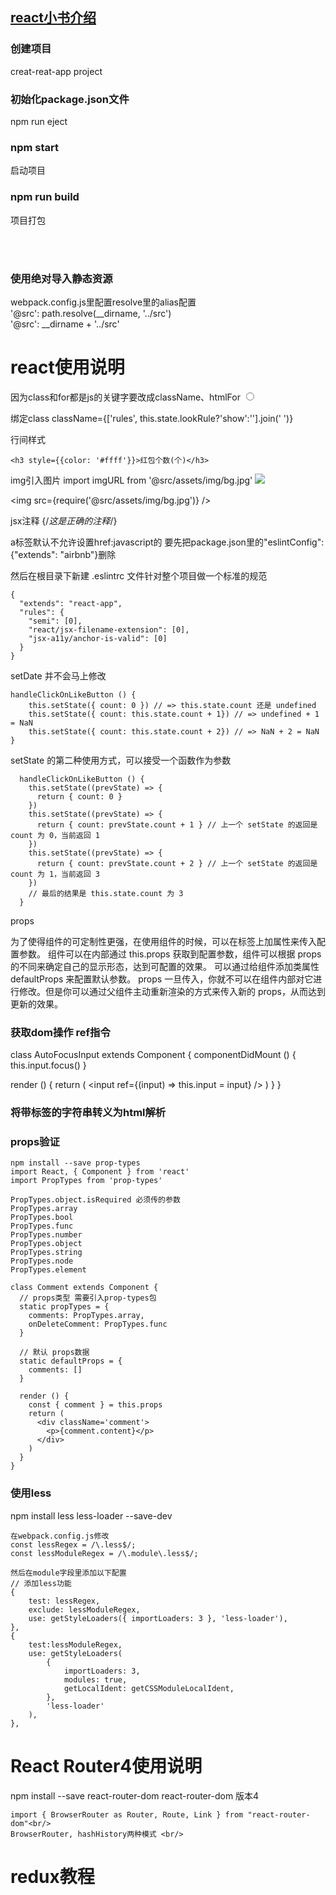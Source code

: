 ## [react小书介绍](http://huziketang.mangojuice.top/books/react/lesson25)

### 创建项目

creat-reat-app project

### 初始化package.json文件

npm run eject

### npm start

启动项目

### npm run build

项目打包

<br/>
<br/>


### 使用绝对导入静态资源

webpack.config.js里配置resolve里的alias配置<br/>
'@src': path.resolve(__dirname, '../src')<br/>
'@src': __dirname + '../src'<br/>


# react使用说明

因为class和for都是js的关键字要改成className、htmlFor
<label htmlFor='sex'>
  <input type="radio" value="boy" name="sex">
</label>

绑定class
className={['rules', this.state.lookRule?'show':''].join(' ')}

行间样式
```code
<h3 style={{color: '#ffff'}}>红包个数(个)</h3>
```

img引入图片
import imgURL from '@src/assets/img/bg.jpg'
<img src={imgURL}/>

<img src={require('@src/assets/img/bg.jpg')} />

jsx注释
{/*这是正确的注释*/}

a标签默认不允许设置href:javascript的
要先把package.json里的"eslintConfig": {"extends": "airbnb"}删除

然后在根目录下新建 .eslintrc 文件针对整个项目做一个标准的规范
```code
{
  "extends": "react-app",
  "rules": {
    "semi": [0],
    "react/jsx-filename-extension": [0],
    "jsx-a11y/anchor-is-valid": [0]
  }
}
```

setDate  并不会马上修改
```code
handleClickOnLikeButton () {
    this.setState({ count: 0 }) // => this.state.count 还是 undefined
    this.setState({ count: this.state.count + 1}) // => undefined + 1 = NaN
    this.setState({ count: this.state.count + 2}) // => NaN + 2 = NaN
}
```

setState 的第二种使用方式，可以接受一个函数作为参数

```code
  handleClickOnLikeButton () {
    this.setState((prevState) => {
      return { count: 0 }
    })
    this.setState((prevState) => {
      return { count: prevState.count + 1 } // 上一个 setState 的返回是 count 为 0，当前返回 1
    })
    this.setState((prevState) => {
      return { count: prevState.count + 2 } // 上一个 setState 的返回是 count 为 1，当前返回 3
    })
    // 最后的结果是 this.state.count 为 3
  }
```

props

为了使得组件的可定制性更强，在使用组件的时候，可以在标签上加属性来传入配置参数。
组件可以在内部通过 this.props 获取到配置参数，组件可以根据 props 的不同来确定自己的显示形态，达到可配置的效果。
可以通过给组件添加类属性 defaultProps 来配置默认参数。
props 一旦传入，你就不可以在组件内部对它进行修改。但是你可以通过父组件主动重新渲染的方式来传入新的 props，从而达到更新的效果。

### 获取dom操作 ref指令
class AutoFocusInput extends Component {
  componentDidMount () {
    this.input.focus()
  }

  render () {
    return (
      <input ref={(input) => this.input = input} />
    )
  }
}

### 将带标签的字符串转义为html解析
<p dangerouslySetInnerHTML={{ __html: value.content }}  />

### props验证
```code
npm install --save prop-types
import React, { Component } from 'react'
import PropTypes from 'prop-types'

PropTypes.object.isRequired 必须传的参数
PropTypes.array
PropTypes.bool
PropTypes.func
PropTypes.number
PropTypes.object
PropTypes.string
PropTypes.node
PropTypes.element

class Comment extends Component {
  // props类型 需要引入prop-types包
  static propTypes = {
    comments: PropTypes.array,
    onDeleteComment: PropTypes.func
  }

  // 默认 props数据
  static defaultProps = {
    comments: []
  }
  
  render () {
    const { comment } = this.props
    return (
      <div className='comment'>
        <p>{comment.content}</p>
      </div>
    )
  }
}
```



### 使用less
npm install less less-loader --save-dev

```code
在webpack.config.js修改
const lessRegex = /\.less$/;
const lessModuleRegex = /\.module\.less$/;

然后在module字段里添加以下配置
// 添加less功能
{
    test: lessRegex,
    exclude: lessModuleRegex,
    use: getStyleLoaders({ importLoaders: 3 }, 'less-loader'),
},
{
    test:lessModuleRegex,
    use: getStyleLoaders(
        {
            importLoaders: 3,
            modules: true,
            getLocalIdent: getCSSModuleLocalIdent,
        },
        'less-loader'
    ),
},
```

# React Router4使用说明
npm install --save react-router-dom
react-router-dom 版本4<br/>
```code
import { BrowserRouter as Router, Route, Link } from "react-router-dom"<br/>
BrowserRouter, hashHistory两种模式 <br/>
```

# redux教程
